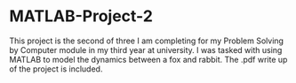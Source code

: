 # MATLAB-Project-2
This project is the second of three I am completing for my Problem Solving by Computer module in my third year at university. I was tasked with using MATLAB to model the dynamics between a fox and rabbit. The .pdf write up of the project is included.
